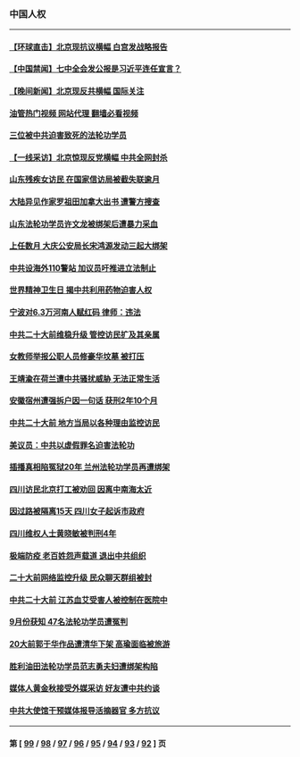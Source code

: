 ### 中国人权
---
#### [【环球直击】北京现抗议横幅 白宫发战略报告](../../pages/ncid278/n13845283.md?10142045) 
#### [【中国禁闻】七中全会发公报是习近平连任宣言？](../../pages/ncid278/n13845253.md?10142045) 
#### [【晚间新闻】北京现反共横幅 国际关注](../../pages/ncid278/n13845252.md?10142045) 
#### [油管热门视频 网站代理 翻墙必看视频](http://209.222.30.114:81/youtube.html?10142045)
#### [三位被中共迫害致死的法轮功学员](../../pages/ncid278/n13843974.md?10142045) 
#### [【一线采访】北京惊现反党横幅 中共全网封杀](../../pages/ncid278/n13844506.md?10142045) 
#### [山东残疾女访民 在国家信访局被截失联逾月](../../pages/ncid278/n13844642.md?10142045) 
#### [大陆异见作家罗祖田加拿大出书 遭警方搜查](../../pages/ncid278/n13843709.md?10142045) 
#### [山东法轮功学员许文龙被绑架后遭暴力采血](../../pages/ncid278/n13842524.md?10142045) 
#### [上任数月 大庆公安局长宋鸿源发动三起大绑架](../../pages/ncid278/n13841775.md?10142045) 
#### [中共设海外110警站 加议员吁推进立法制止](../../pages/ncid278/n13843260.md?10142045) 
#### [世界精神卫生日 揭中共利用药物迫害人权](../../pages/ncid278/n13843019.md?10142045) 
#### [宁波对6.3万河南人赋红码 律师：违法](../../pages/ncid278/n13842291.md?10142045) 
#### [中共二十大前维稳升级 管控访民扩及其亲属](../../pages/ncid278/n13842240.md?10142045) 
#### [女教师举报公职人员修豪华坟墓 被打压](../../pages/ncid278/n13841765.md?10142045) 
#### [王靖渝在荷兰遭中共骚扰威胁 无法正常生活](../../pages/ncid278/n13841496.md?10142045) 
#### [安徽宿州遭强拆户因一句话 获刑2年10个月](../../pages/ncid278/n13841475.md?10142045) 
#### [中共二十大前 地方当局以各种理由监控访民](../../pages/ncid278/n13841281.md?10142045) 
#### [美议员：中共以虚假罪名迫害法轮功](../../pages/ncid278/n13841083.md?10142045) 
#### [插播真相陷冤狱20年 兰州法轮功学员再遭绑架](../../pages/ncid278/n13840946.md?10142045) 
#### [四川访民北京打工被劝回 因离中南海太近](../../pages/ncid278/n13841006.md?10142045) 
#### [因过路被隔离15天 四川女子起诉市政府](../../pages/ncid278/n13840759.md?10142045) 
#### [四川维权人士黄晓敏被判刑4年](../../pages/ncid278/n13840478.md?10142045) 
#### [极端防疫 老百姓怨声载道 退出中共组织](../../pages/ncid278/n13840058.md?10142045) 
#### [二十大前网络监控升级 民众聊天群组被封](../../pages/ncid278/n13840014.md?10142045) 
#### [中共二十大前 江苏血艾受害人被控制在医院中](../../pages/ncid278/n13839901.md?10142045) 
#### [9月份获知 47名法轮功学员遭冤判](../../pages/ncid278/n13839495.md?10142045) 
#### [20大前郭于华作品遭清华下架 高瑜面临被旅游](../../pages/ncid278/n13839338.md?10142045) 
#### [胜利油田法轮功学员范志勇夫妇遭绑架构陷](../../pages/ncid278/n13838044.md?10142045) 
#### [媒体人黄金秋接受外媒采访 好友遭中共约谈](../../pages/ncid278/n13838646.md?10142045) 
#### [中共大使馆干预媒体报导活摘器官 多方抗议](../../pages/ncid278/n13838214.md?10142045) 

---
#### 第 [ [99](./99.md?10142045) / [98](./98.md?10142045) / [97](./97.md?10142045) / [96](./96.md?10142045) / [95](./95.md?10142045) / [94](./94.md?10142045) / [93](./93.md?10142045) / [92](./92.md?10142045) ] 页
